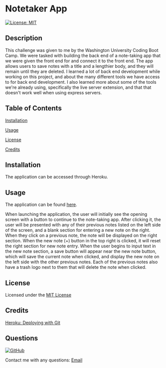 # Notetaker App

[![License: MIT](https://img.shields.io/badge/License-MIT-yellow.svg)](https://opensource.org/licenses/MIT) 

## Description

This challenge was given to me by the Washington University Coding Boot Camp. We were tasked with building the back end of a note-taking app that we were given the front end for and connect it to the front end. The app allows users to save notes with a title and a lengthier body, and they will remain until they are deleted. I learned a lot of back end development while working on this project, and about the many different tools we have access to for back end development. I also learned more about some of the tools we're already using, specifically the live server extension, and that that doesn't work well when using express servers. 
  
## Table of Contents
  
[Installation](#Installation)
  
[Usage](#Usage)

[License](#License)
    
[Credits](#Credits)

## Installation

The application can be accessed through Heroku.

## Usage

The application can be found [here](https://dashboard.heroku.com/apps/wsm-notetaker). 

When launching the application, the user will initially see the opening screen with a button to continue to the note-taking app. After clicking it, the user will be presented with any of their previous notes listed on the left side of the screen, and a blank section for entering a new note on the right. When they click on a previous note, the note will be displayed on the right section. When the new note (+) button in the top right is clicked, it will reset the right section for new note entry. When the user begins to input text in the new note section, a save button will appear near the new note button, which will save the current note when clicked, and display the new note on the left side with the other previous notes. Each of the previous notes also have a trash logo next to them that will delete the note when clicked.

## License

Licensed under the [MIT License](https://opensource.org/licenses/MIT)

## Credits

[Heroku: Deploying with Git](https://devcenter.heroku.com/articles/git#creating-a-heroku-remote)

## Questions

[![GitHub](https://img.shields.io/badge/GitHub-WolfSpiderman-orange)](https://github.com/WolfSpiderman)

Contact me with any questions:
[Email](#)